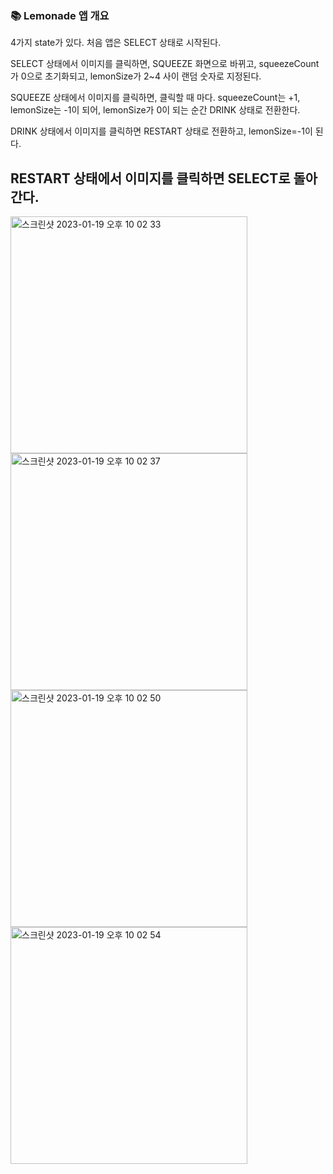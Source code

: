 ### 📚 Lemonade 앱 개요

4가지 state가 있다. 처음 앱은 SELECT 상태로 시작된다.

SELECT 상태에서 이미지를 클릭하면, SQUEEZE 화면으로 바뀌고, squeezeCount가 0으로 초기화되고, lemonSize가 2~4 사이 랜덤 숫자로 지정된다.

SQUEEZE 상태에서 이미지를 클릭하면, 클릭할 때 마다. squeezeCount는 +1, lemonSize는 -1이 되어, lemonSize가 0이 되는 순간 DRINK 상태로 전환한다.

DRINK 상태에서 이미지를 클릭하면 RESTART 상태로 전환하고, lemonSize=-1이 된다.

RESTART 상태에서 이미지를 클릭하면 SELECT로 돌아간다.
---
<img width="379" alt="스크린샷 2023-01-19 오후 10 02 33" src="https://user-images.githubusercontent.com/73929644/213450376-d9680d94-bf3c-4a1d-bb13-130f769389cf.png">
<img width="379" alt="스크린샷 2023-01-19 오후 10 02 37" src="https://user-images.githubusercontent.com/73929644/213450403-b7f9e2f9-068c-42e6-a010-6c49a08a3f2a.png">
<img width="379" alt="스크린샷 2023-01-19 오후 10 02 50" src="https://user-images.githubusercontent.com/73929644/213450420-34862ddc-0230-4bb1-a8c1-062dd804b1fe.png">
<img width="379" alt="스크린샷 2023-01-19 오후 10 02 54" src="https://user-images.githubusercontent.com/73929644/213450428-c703e900-3c7f-4860-90f5-d5a830bf6d26.png">
